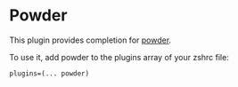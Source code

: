 # Powder

This plugin provides completion for
[powder](https://github.com/powder-rb/powder/).

To use it, add powder to the plugins array of your zshrc file:

```
plugins=(... powder)
```
